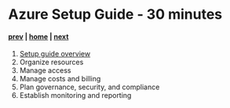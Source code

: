 # Azure Setup Guide - 30 minutes

#### [prev](./landingzones.md) | [home](./welcome.md)  | [next](./closing.md)

1. [Setup guide overview](https://ms.portal.azure.com/#blade/Microsoft_Azure_Resources/QuickstartPlaybookBlade/guideId/intro-azure-setup)
1. Organize resources
1. Manage access
1. Manage costs and billing
1. Plan governance, security, and compliance
1. Establish monitoring and reporting
